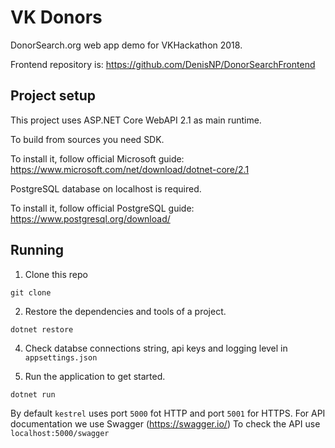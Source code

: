 # VK Donors
DonorSearch.org web app demo for VKHackathon 2018.

Frontend repository is: https://github.com/DenisNP/DonorSearchFrontend

## Project setup
This project uses ASP.NET Core WebAPI 2.1 as main runtime.

To build from sources you need SDK.

To install it, follow official Microsoft guide: https://www.microsoft.com/net/download/dotnet-core/2.1

PostgreSQL database on localhost is required.

To install it, follow official PostgreSQL guide: https://www.postgresql.org/download/

## Running 
1. Clone this repo
```
git clone
```
2. Restore the dependencies and tools of a project.
```
dotnet restore
```
4. Check databse connections string, api keys and logging level in `appsettings.json` 

5. Run the application to get started. 
```
dotnet run
```
By default `kestrel` uses port `5000` fot HTTP and port `5001` for HTTPS.
For API documentation we use Swagger (https://swagger.io/)
To check the API use `localhost:5000/swagger`



